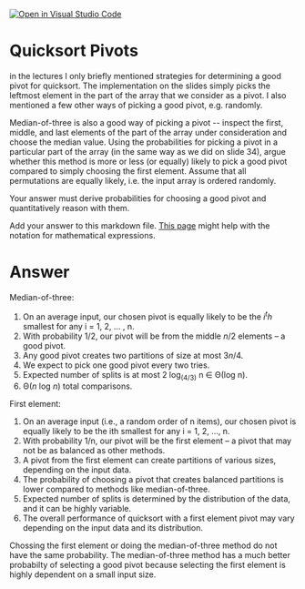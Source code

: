 [![Open in Visual Studio Code](https://classroom.github.com/assets/open-in-vscode-718a45dd9cf7e7f842a935f5ebbe5719a5e09af4491e668f4dbf3b35d5cca122.svg)](https://classroom.github.com/online_ide?assignment_repo_id=12441339&assignment_repo_type=AssignmentRepo)
# Quicksort Pivots

in the lectures I only briefly mentioned strategies for determining a good pivot
for quicksort. The implementation on the slides simply picks the leftmost
element in the part of the array that we consider as a pivot. I also mentioned a
few other ways of picking a good pivot, e.g. randomly.

Median-of-three is also a good way of picking a pivot -- inspect the first,
middle, and last elements of the part of the array under consideration and
choose the median value. Using the probabilities for picking a pivot in a
particular part of the array (in the same way as we did on slide 34), argue
whether this method is more or less (or equally) likely to pick a good pivot
compared to simply choosing the first element. Assume that all permutations are
equally likely, i.e. the input array is ordered randomly.

Your answer must derive probabilities for choosing a good pivot and
quantitatively reason with them.

Add your answer to this markdown file. [This
page](https://docs.github.com/en/get-started/writing-on-github/working-with-advanced-formatting/writing-mathematical-expressions)
might help with the notation for mathematical expressions.

# Answer
Median-of-three:
1. On an average input, our chosen pivot is equally likely to be the $i^th$ smallest for any i = 1, 2, ... , n.
2. With probability 1/2, our pivot will be from the middle $n$/2 elements – a good pivot.
3. Any good pivot creates two partitions of size at most $3n/4$.
4. We expect to pick one good pivot every two tries.
5. Expected number of splits is at most 2 log<sub>(4/3)</sub> n ∈ Θ(log n).
6. Θ($n$ log $n$) total comparisons.

First element:
1. On an average input (i.e., a random order of n items), our chosen pivot is equally likely to be the ith smallest for any i = 1, 2, ..., n.
2. With probability 1/n, our pivot will be the first element – a pivot that may not be as balanced as other methods.
3. A pivot from the first element can create partitions of various sizes, depending on the input data.
4. The probability of choosing a pivot that creates balanced partitions is lower compared to methods like median-of-three.
5. Expected number of splits is determined by the distribution of the data, and it can be highly variable.
6. The overall performance of quicksort with a first element pivot may vary depending on the input data and its distribution.

Chossing the first element or doing the median-of-three method do not have the same probability. The median-of-three method has a much better probabilty of selecting a good pivot because selecting the first element is highly dependent on a small input size. 

